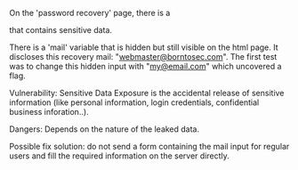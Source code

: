 On the 'password recovery' page, there is a <form></form> that contains sensitive data.

There is a 'mail' variable that is hidden but still visible on the html page.
It discloses this recovery mail: "webmaster@borntosec.com".
The first test was to change this hidden input with "my@email.com" which uncovered a flag.

Vulnerability:
Sensitive Data Exposure is the accidental release of sensitive information (like personal information, login credentials, confidential business inforation..).

Dangers:
Depends on the nature of the leaked data.

Possible fix solution: do not send a form containing the mail input for regular users and fill the required information on the server directly.
